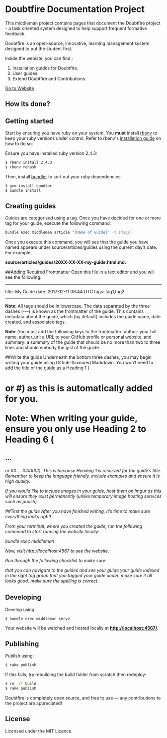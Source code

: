 # Doubtfire Documentation Project

This middleman project contains pages that document the Doubtfire project - a task oriented system designed to help support frequent formative feedback.

Doubtfire is an open-source, innovative, learning management system designed to put the student first.

Inside the webiste, you can find :
1. Installation guides for Doubtfire.
2. User guides.
3. Extend Doubtfire and Contributions.

[Go to Website](https://doubtfire-lms.github.io/doubtfire.io/)

## How its done?

## Getting started 

Start by ensuring you have ruby on your system. You **must** install [rbenv](https://github.com/rbenv/rbenv) to keep your ruby versions under control. Refer to rbenv's [installation guide](https://github.com/rbenv/rbenv#installation) on how to do so.

Ensure you have installed ruby version 2.4.3:

```bash
$ rbenv install 2.4.3
$ rbenv rehash
```

Then, install [bundler](http://bundler.io) to sort out your ruby dependencies:

```bash
$ gem install bundler
$ bundle install
```

## Creating guides

Guides are categorised using a tag. Once you have decided for one or more tag for your guide, execute the following command:

```bash
bundle exec middleman article "[Name of Guide]" -t [tags]
```

Once you execute this command, you will see that the guide you have named appears under source/articles/guides using the current day’s date. For example, 

**source/articles/guides/20XX-XX-XX-my-guide.html.md.**
 
##Adding Required Frontmatter
Open this file in a text editor and you will see the following:

---

title: My Guide
date: 2017-12-11 06:44 UTC
tags: tag1,tag2

---
**Note**: All tags should be in lowercase.
The data separated by the three dashes (---) is known as the frontmatter of the guide. This contains metadata about the guide, which (by default) includes the guide name, date created, and associated tags.

**Note**: You must add the following keys to the frontmatter:
author: your full name,
author_url: a URL to your GitHub profile or personal website, and
summary: a summary of the guide that should be no more than two to three lines and should embody the gist of the guide.

##Write the guide
Underneath the bottom three dashes, you may begin writing your guide using Github-flavoured Markdown. You won’t need to add the title of the guide as a Heading 1 (<h1> or #) as this is automatically added for you.

**Note**: When writing your guide, ensure you only use Heading 2 to Heading 6 (<h2> … <h6> or ## … ######). This is because Heading 1 is reserved for the guide’s title.
Remember to keep the language friendly, include examples and ensure it is high quality.

If you would like to include images in your guide, host them on Imgur as this will ensure they exist permanently (unlike temporary image hosting services such as puush).

##Test the guide
After you have finished writing, it’s time to make sure everything looks right!

From your terminal, where you created the guide, run the following command to start running the website locally:

bundle exec middleman

Now, visit http://localhost:4567 to see the website.

Run through the following checklist to make sure:

that you can navigate to the guides and see your guide your guide indexed in the right tag group that you tagged your guide under.
make sure it all looks good.
make sure the spelling is correct.

## Developing

Develop using:

```bash
$ bundle exec middleman serve
```

Your website will be watched and hosted locally at **[http://localhost:4567/](http://localhost:4567/)**.

## Publishing

Publish using:

```bash
$ rake publish
```

If this fails, try rebuilding the build folder from scratch then redeploy:

```bash
$ rm -rf build
$ rake publish
```

Doubtfire is completely open source, and free to use — any contributions to the project are appreciated!

## License

Licensed under the MIT Licence.
